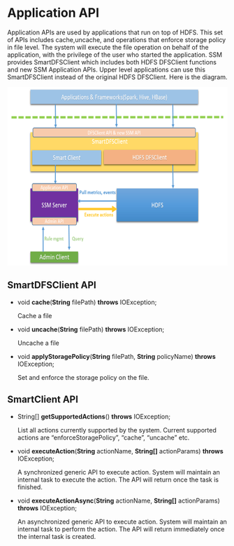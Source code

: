 Application API
===============

Application APIs are used by applications that run on top of HDFS. This set
of APIs includes cache,uncache, and operations that enforce storage policy in file level. The system will
execute the file operation on behalf of the application, with the privilege of
the user who started the application. SSM provides SmartDFSClient
which includes both HDFS DFSClient functions and new SSM Application
APIs. Upper level applications can use this SmartDFSClient instead of the
original HDFS DFSClient. Here is the diagram.

<img src="./image/api.png" width="554" height="408" />

SmartDFSClient API
------------
  
* void **cache**(**String** filePath) **throws** IOException;

  Cache a file

* void **uncache**(**String** filePath) **throws** IOException;

  Uncache a file
* void **applyStoragePolicy**(**String** filePath, **String** policyName) **throws** IOException;

  Set and enforce the storage policy on the file.

SmartClient API
------------

* String\[\] **getSupportedActions**() **throws** IOException;

  List all actions currently supported by the system. Current supported actions are “enforceStoragePolicy”, “cache”, “uncache” etc.

* void **executeAction**(**String** actionName, **String\[\]** actionParams) **throws** IOException;

  A synchronized generic API to execute action. System will maintain an internal task to execute the action. The API will return once the task is finished.
  
* void **executeActionAsync**(**String** actionName, **String\[\]** actionParams) **throws** IOException;

  An asynchronized generic API to execute action. System will maintain an internal task to perform the action. The API will return immediately once the internal task is created.
